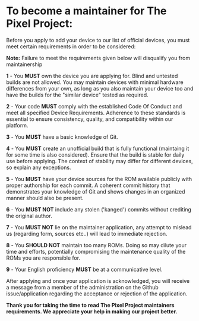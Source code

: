 # To become a maintainer for The Pixel Project:

Before you apply to add your device to our list of official devices, you must meet certain requirements in order to be considered:

**Note:** Failure to meet the requirements given below will disqualify you from maintainership

**1** - You **MUST** own the device you are applying for. Blind and untested builds are not allowed. You may maintain devices with minimal hardware differences from your own, as long as you also maintain your device too and have the builds for the "similar device" tested as required.

**2** - Your code **MUST** comply with the established Code Of Conduct and meet all specified Device Requirements. Adherence to these standards is essential to ensure consistency, quality, and compatibility within our platform.

**3** - You **MUST** have a basic knowledge of Git.

**4** - You **MUST** create an unofficial build that is fully functional (maintaing it for some time is also considered).
Ensure that the build is stable for daily use before applying. The context of stability may differ for different devices, so explain any exceptions.

**5** - You **MUST** have your device sources for the ROM available publicly with proper authorship for each commit. A coherent commit history that demonstrates your knowledge of Git and shows changes in an organized manner should also be present.

**6** - You **MUST NOT** include any stolen ('kanged') commits without crediting the original author.

**7** - You **MUST NOT** lie on the maintainer application, any attempt to mislead us (regarding form, sources etc..) will lead to immediate rejection.

**8** - You **SHOULD NOT** maintain too many ROMs. Doing so may dilute your time and efforts, potentially compromising the maintenance quality of the ROMs you are responsible for.

**9** - Your English proficiency **MUST** be at a communicative level.


After applying and once your application is acknowledged, you will receive a message from a member of the administration on the Github issue/application regarding the acceptance or rejection of the application.

**Thank you for taking the time to read The Pixel Project maintainers requirements. We appreciate your help in making our project better.**
